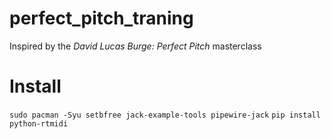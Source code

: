 # perfect_pitch_traning
Inspired by the *David Lucas Burge: Perfect Pitch* masterclass

# Install

`sudo pacman -Syu setbfree jack-example-tools pipewire-jack`
`pip install python-rtmidi`
